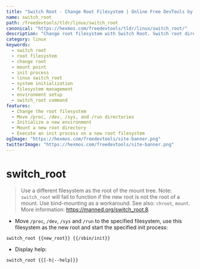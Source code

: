 ```yaml
---
title: "Switch Root - Change Root Filesystem | Online Free DevTools by Hexmos"
name: switch_root
path: /freedevtools/tldr/linux/switch_root
canonical: "https://hexmos.com/freedevtools/tldr/linux/switch_root/"
description: "Change root filesystem with Switch Root. Switch root directory and initialize a new environment. Free online tool, no registration required."
category: linux
keywords:
  - switch root
  - root filesystem
  - change root
  - mount point
  - init process
  - linux switch_root
  - system initialization
  - filesystem management
  - environment setup
  - switch_root command
features:
  - Change the root filesystem
  - Move /proc, /dev, /sys, and /run directories
  - Initialize a new environment
  - Mount a new root directory
  - Execute an init process on a new root filesystem
ogImage: "https://hexmos.com/freedevtools/site-banner.png"
twitterImage: "https://hexmos.com/freedevtools/site-banner.png"
---
```


# switch_root

> Use a different filesystem as the root of the mount tree.
> Note: `switch_root` will fail to function if the new root is not the root of a mount. Use bind-mounting as a workaround.
> See also: `chroot`, `mount`.
> More information: <https://manned.org/switch_root.8>.

- Move `/proc`, `/dev`, `/sys` and `/run` to the specified filesystem, use this filesystem as the new root and start the specified init process:

`switch_root {{new_root}} {{/sbin/init}}`

- Display help:

`switch_root {{[-h|--help]}}`

